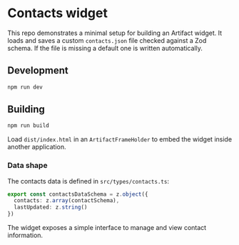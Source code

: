 # Contacts widget

This repo demonstrates a minimal setup for building an Artifact widget. It loads
and saves a custom `contacts.json` file checked against a Zod schema. If the file
is missing a default one is written automatically.

## Development

```bash
npm run dev
```

## Building

```bash
npm run build
```

Load `dist/index.html` in an `ArtifactFrameHolder` to embed the widget inside
another application.

### Data shape

The contacts data is defined in `src/types/contacts.ts`:

```ts
export const contactsDataSchema = z.object({
  contacts: z.array(contactSchema),
  lastUpdated: z.string()
})
```

The widget exposes a simple interface to manage and view contact information.
